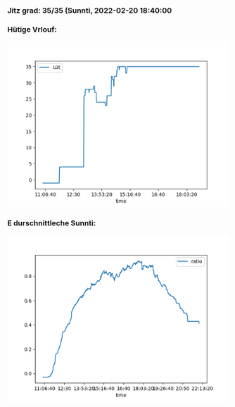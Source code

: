 ### Jitz grad: 35/35 (Sunnti, 2022-02-20 18:40:00

### Hütige Vrlouf:
![Graph](Today.png)

### E durschnittleche Sunnti:
![Graph](Sunnti.png)